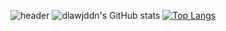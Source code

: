 ![header](https://capsule-render.vercel.app/api?type=transparent&color=auto&height=300&section=header&text=dlawjddn&fontSize=90)
![dlawjddn's GitHub stats](https://github-readme-stats.vercel.app/api?username=dlawjddn&show_icons=true&theme=tokyonight)
[![Top Langs](https://github-readme-stats.vercel.app/api/top-langs/?username=dlawjddn&layout=compact&theme=dracula)](https://github.com/dlawjddn)


